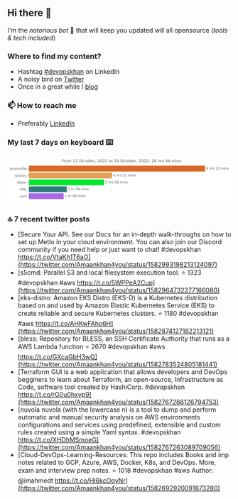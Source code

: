 <!--- [![Hits](https://hits.seeyoufarm.com/api/count/incr/badge.svg?url=https%3A%2F%2Fgithub.com%2Fakhan4u%2Fhit-counter&count_bg=%2379C83D&title_bg=%23555555&icon=&icon_color=%23E7E7E7&title=visits&edge_flat=false)](https://hits.seeyoufarm.com) --->

## Hi there 👋

I'm the _notorious bot_ 🤣 that will keep you updated will all opensource (_tools & tech included_) 

### Where to find my content?

* Hashtag [#devopskhan](https://www.linkedin.com/feed/hashtag/devopskhan) on LinkedIn
* A noisy bird on [Twitter](https://twitter.com/Amaankhan4you)
* Once in a great while I [blog](https://linuxparrot.com) 


### 📫 **How to reach me**

* Preferably [LinkedIn](https://www.linkedin.com/in/amaan-khan-linux-ninja)

### My last 7 days on keyboard ⌨️

<img src="https://github.com/akhan4u/akhan4u/blob/main/images/stat.svg" alt="Amaan's Wakatime Activity!"/>

### 🔝 7 recent twitter posts
<!-- DEVDOJO:START -->
- [Secure Your API. See our Docs for an in-depth walk-throughs on how to set up Metlo in your cloud environment. You can also join our Discord community if you need help or just want to chat! #devopskhan https://t.co/VtaKh1T6aO](https://twitter.com/Amaankhan4you/status/1582993198213124097)
- [s5cmd: Parallel S3 and local filesystem execution tool.
⭐️ 1323
#devopskhan #aws
https://t.co/5WPPeA2Cup](https://twitter.com/Amaankhan4you/status/1582964732277166080)
- [eks-distro: Amazon EKS Distro &lpar;EKS-D&rpar; is a Kubernetes distribution based on and used by Amazon Elastic Kubernetes Service &lpar;EKS&rpar; to create reliable and secure Kubernetes clusters.
⭐️ 1180
#devopskhan #aws
https://t.co/AHKwFAho6H](https://twitter.com/Amaankhan4you/status/1582874127182213121)
- [bless: Repository for BLESS, an SSH Certificate Authority that runs as a AWS Lambda function
⭐️ 2670
#devopskhan #aws
https://t.co/GXcaGbH3wQ](https://twitter.com/Amaankhan4you/status/1582783524805181441)
- [Terraform GUI is a web application that allows developers and DevOps begginers to learn about Terraform, an open-source, Infrastructure as Code, software tool created by HashiCorp. #devopskhan https://t.co/rG0u0hxyp9](https://twitter.com/Amaankhan4you/status/1582767266126794753)
- [nuvola nuvola &lpar;with the lowercase n&rpar; is a tool to dump and perform automatic and manual security analysis on AWS environments configurations and services using predefined, extensible and custom rules created using a simple Yaml syntax. #devopskhan https://t.co/XHDhMSmoeG](https://twitter.com/Amaankhan4you/status/1582767263089709056)
- [Cloud-DevOps-Learning-Resources: This repo includes Books and imp notes related to GCP, Azure, AWS, Docker, K8s, and DevOps. More, exam and interview prep notes.
⭐️ 1018
#devopskhan #aws
Author: @imahmedt
https://t.co/HI6kcOqyNr](https://twitter.com/Amaankhan4you/status/1582692920091873280)
<!-- DEVDOJO:END -->

<!-- ![Amaan's GitHub stats](https://github-readme-stats.vercel.app/api?username=akhan4u&count_private=true&show_icons=true&hide=contribs) -->
